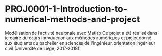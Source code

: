 # PROJ0001-1-Introduction-to-numerical-methods-and-project
 Modélisation de l’activité neuronale avec Matlab
 Ce projet a été réalisé dans le cadre du cours Introduction aux méthodes numériques et projet donné aux étudiants
 du bachelier en sciences de l'ingénieur, orientation ingénieur civil (Université de Liège, 2017-2018).

